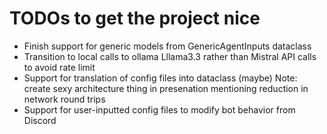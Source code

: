# TODOs to get the project nice
- Finish support for generic models from GenericAgentInputs dataclass
- Transition to local calls to ollama Lllama3.3 rather than Mistral API calls to avoid rate limit
- Support for translation of config files into dataclass (maybe)
        Note: create sexy architecture thing in presenation mentioning reduction in network round trips
- Support for user-inputted config files to modify bot behavior from Discord
